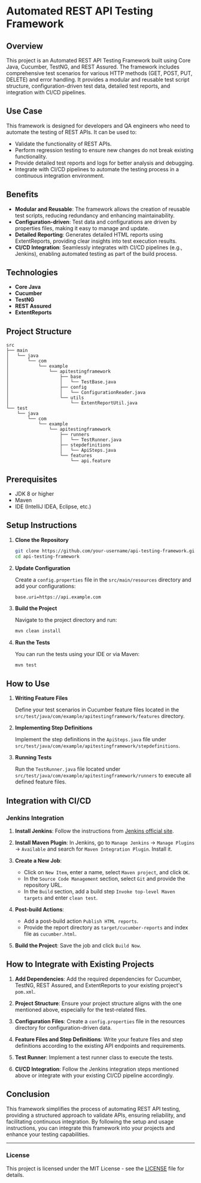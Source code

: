 

# Automated REST API Testing Framework

## Overview

This project is an Automated REST API Testing Framework built using Core Java, Cucumber, TestNG, and REST Assured. The framework includes comprehensive test scenarios for various HTTP methods (GET, POST, PUT, DELETE) and error handling. It provides a modular and reusable test script structure, configuration-driven test data, detailed test reports, and integration with CI/CD pipelines.

## Use Case

This framework is designed for developers and QA engineers who need to automate the testing of REST APIs. It can be used to:

- Validate the functionality of REST APIs.
- Perform regression testing to ensure new changes do not break existing functionality.
- Provide detailed test reports and logs for better analysis and debugging.
- Integrate with CI/CD pipelines to automate the testing process in a continuous integration environment.

## Benefits

- **Modular and Reusable**: The framework allows the creation of reusable test scripts, reducing redundancy and enhancing maintainability.
- **Configuration-driven**: Test data and configurations are driven by properties files, making it easy to manage and update.
- **Detailed Reporting**: Generates detailed HTML reports using ExtentReports, providing clear insights into test execution results.
- **CI/CD Integration**: Seamlessly integrates with CI/CD pipelines (e.g., Jenkins), enabling automated testing as part of the build process.

## Technologies

- **Core Java**
- **Cucumber**
- **TestNG**
- **REST Assured**
- **ExtentReports**

## Project Structure

```
src
├── main
│   └── java
│       └── com
│           └── example
│               └── apitestingframework
│                   ├── base
│                   │   └── TestBase.java
│                   ├── config
│                   │   └── ConfigurationReader.java
│                   └── utils
│                       └── ExtentReportUtil.java
└── test
    └── java
        └── com
            └── example
                └── apitestingframework
                    ├── runners
                    │   └── TestRunner.java
                    ├── stepdefinitions
                    │   └── ApiSteps.java
                    └── features
                        └── api.feature
```

## Prerequisites

- JDK 8 or higher
- Maven
- IDE (IntelliJ IDEA, Eclipse, etc.)

## Setup Instructions

1. **Clone the Repository**

    ```bash
    git clone https://github.com/your-username/api-testing-framework.git
    cd api-testing-framework
    ```

2. **Update Configuration**

    Create a `config.properties` file in the `src/main/resources` directory and add your configurations:

    ```properties
    base.uri=https://api.example.com
    ```

3. **Build the Project**

    Navigate to the project directory and run:

    ```bash
    mvn clean install
    ```

4. **Run the Tests**

    You can run the tests using your IDE or via Maven:

    ```bash
    mvn test
    ```

## How to Use

1. **Writing Feature Files**

    Define your test scenarios in Cucumber feature files located in the `src/test/java/com/example/apitestingframework/features` directory. 

2. **Implementing Step Definitions**

    Implement the step definitions in the `ApiSteps.java` file under `src/test/java/com/example/apitestingframework/stepdefinitions`.

3. **Running Tests**

    Run the `TestRunner.java` file located under `src/test/java/com/example/apitestingframework/runners` to execute all defined feature files.

## Integration with CI/CD

### Jenkins Integration

1. **Install Jenkins**: Follow the instructions from [Jenkins official site](https://www.jenkins.io/download/).

2. **Install Maven Plugin**: In Jenkins, go to `Manage Jenkins` -> `Manage Plugins` -> `Available` and search for `Maven Integration Plugin`. Install it.

3. **Create a New Job**:
    - Click on `New Item`, enter a name, select `Maven project`, and click `OK`.
    - In the `Source Code Management` section, select `Git` and provide the repository URL.
    - In the `Build` section, add a build step `Invoke top-level Maven targets` and enter `clean test`.

4. **Post-build Actions**:
    - Add a post-build action `Publish HTML reports`.
    - Provide the report directory as `target/cucumber-reports` and index file as `cucumber.html`.

5. **Build the Project**: Save the job and click `Build Now`.

## How to Integrate with Existing Projects

1. **Add Dependencies**: Add the required dependencies for Cucumber, TestNG, REST Assured, and ExtentReports to your existing project's `pom.xml`.

2. **Project Structure**: Ensure your project structure aligns with the one mentioned above, especially for the test-related files.

3. **Configuration Files**: Create a `config.properties` file in the resources directory for configuration-driven data.

4. **Feature Files and Step Definitions**: Write your feature files and step definitions according to the existing API endpoints and requirements.

5. **Test Runner**: Implement a test runner class to execute the tests.

6. **CI/CD Integration**: Follow the Jenkins integration steps mentioned above or integrate with your existing CI/CD pipeline accordingly.

## Conclusion

This framework simplifies the process of automating REST API testing, providing a structured approach to validate APIs, ensuring reliability, and facilitating continuous integration. By following the setup and usage instructions, you can integrate this framework into your projects and enhance your testing capabilities.

---

### License

This project is licensed under the MIT License - see the [LICENSE](LICENSE) file for details.
```
